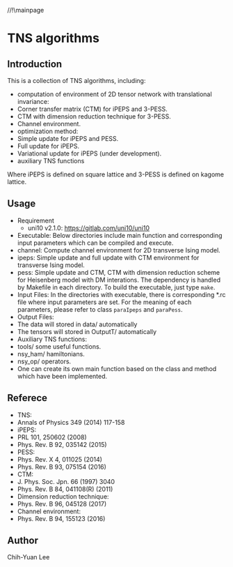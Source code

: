 //!\mainpage 
# TNS algorithms
## Introduction
This is a collection of TNS algorithms, including:

* computation of environment of 2D tensor network with translational invariance:
 * Corner transfer matrix (CTM) for iPEPS and 3-PESS.
 * CTM with dimension reduction technique for 3-PESS.
 * Channel environment.
* optimization method: 
 * Simple update for iPEPS and PESS. 
 * Full update for iPEPS.
 * Variational update for iPEPS (under development).
* auxiliary TNS functions
 
Where iPEPS is defined on square lattice and 3-PESS is defined on kagome lattice.

## Usage
* Requirement
  * uni10 v2.1.0: https://gitlab.com/uni10/uni10
* Executable: Below directories include main function and corresponding input parameters which can be compiled and execute.
 * channel: Compute channel environment for 2D transverse Ising model.
 * ipeps: Simple update and full update with CTM environment for transverse Ising model.
 * pess: Simple update and CTM, CTM with dimension reduction scheme for Heisenberg model with DM interations.
The dependency is handled by Makefile in each directory. 
To build the executable, just type `make`.
* Input Files: 
In the directories with executable, there is corresponding \*.rc file where input parameters are set.
For the meaning of each parameters, please refer to class `paraIpeps` and `paraPess`.
* Output Files:
 * The data will stored in data/ automatically
 * The tensors will stored in OutputT/ automatically
* Auxiliary TNS functions:
 * tools/ some useful functions.
 * nsy_ham/ hamiltonians.
 * nsy_op/ operators.
* One can create its own main function based on the class and method which have been implemented.
 
## Referece
* TNS:
 * Annals of Physics 349 (2014) 117-158
* iPEPS:
 * PRL 101, 250602 (2008)
 * Phys. Rev. B 92, 035142 (2015)
* PESS:
 * Phys. Rev. X 4, 011025 (2014)
 * Phys. Rev. B 93, 075154 (2016)
* CTM:
 * J. Phys. Soc. Jpn. 66 (1997) 3040
 * Phys. Rev. B 84, 041108(R) (2011)
* Dimension reduction technique:
 * Phys. Rev. B 96, 045128 (2017)
* Channel environment:
 * Phys. Rev. B 94, 155123 (2016)
 
## Author
Chih-Yuan Lee 
